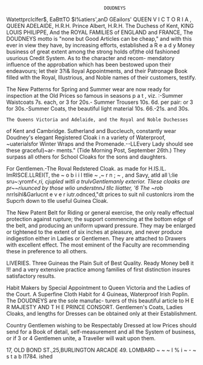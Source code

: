                                         DOUDNEYS
 Watettprclclfer$,                               EaBttTO $l%atiers',anD GEaiIors'
 QUEEN V I C T O R I A , QUEEN ADELAIDE,
               H.R.H. Prince Albert, H.R.H. The Duchess of Kent,
                                         KING LOUIS PHILIPPE,
And the ROYAL FAMILIES of ENGLAND and FRANCE,
 The DOUDNEYS motto is "none but Good Articles can be cheap,"
and with this ever in view they have, by increasing efforts, established a R e a d y Money business of great extent
among the strong holds of)the old fashioned usurious Credit System. As to the character and recom-
mendatory influence of the approbation which has been bestowed upon their endeavours; let their 3?i& IIoyal
Appointments, and their Patronage Book filled wlth the Royal, Illustrious, and Noble names
of their customers, testify.

   The New Patterns for Spring and Summer wear are now ready for
inspection at the Old Prices so famous in seasons p a t , viz. :-Summer Waistcoats 7s. each, or 3 for 20s.-
Summer Trousers 10s. 6d. per pair: or 3 for 30s.-Summer Coats, the beautiful light material 10s. 66.-21s. and 30s.

    The Queens Victoria and Adelaide, and the Royal and Noble Duchesses
of Kent and Cambridge. Sutherland and Buccleuch, constantly wear Doudney's elegant Registered Cloak i n a
variety of Waterproof, ~uaterialsfor Winter Wraps and the Promenade.--LLEvery Lady should see these graceful)~ar-
ments." (Tide Morning Post, September 26th.) They surpass all others for School Cloaks for the sons and daughters.

   For Gentlemen.-The                                  Roval Redstered Cloak. as made for
H.IS.IL. ImRISCE.LLREI(T, the ~ o b i i l ttlie              ~ ,~ r n ; ~ , and Savy, atld all \\:lie sru~:yromf&lt;,r*i,
cjupled witli a trulvGentlemanly exterior. Tliese cloaks are pr~~riuunced   by those wlio understnnJ tllc Iiiatter, '6 The
~ro*b  nrrlsihl&Garlucnt e v e r iutr.odnced,"dt prices to suit nil custonlcrs irom the Supcrh down to tlle
useful Guinea Cloak.

   The New Patent Belt for Riding or general exercise, the only really effectual
protection against rupture; the support commencing at the bottom edge of the belt, and producing an uniform upward
pressure. They may be enlarged or tightened to the extent of six inches at pleasure, and never produce indigestlon
either in Ladies or Gentlemen. They are attached to Drawers with excellent effect. The most eminent of the Faculty
are recommending these in preference to all others.

   LIVERIES. Three Guineas the Plain Suit of Best Quality.                                                  Ready Money
be8   it !I!    and a very extensive practice among families of first distinction insures satisfactory results.

  Habit Makers by Special Appointment to Queen Victoria and
the Ladies of the Court. A Superfine Cloth Habit for 4 Guineas,
  Waterproof Irish Poplin. The DOUDNEYS are the sole manufac-
turers of this beautiful article to H E R MAJESTY AND T H E PRINCE CONSORT.                        Gentlemen's Coats, Ladies
Cloaks, and lengths for Dresses can be obtained only at their Establishment.

   Country Gentlemen wishing to be Respectably Dressed at low Prices should
send for a Book of detail, self-measurement and all the System of business, or if 3 or 4 Gentlemen unite, a Traveller
will wait upon them.

17, OLD BOND ST.,25,BURLINGTON ARCADE
 49. LOMBARD ~ ~ ~ l % i ~ - ~ s t a b l1784.
                                         ished
